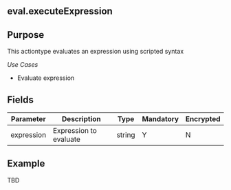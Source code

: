 ## eval.executeExpression
## Purpose
This actiontype evaluates an expression using scripted syntax

*Use Cases*
* Evaluate expression


## Fields
|Parameter|Description|Type|Mandatory|Encrypted|
|---------|-----------|----|---------|---------|
|expression|Expression to evaluate|string|Y|N|


## Example 
TBD



